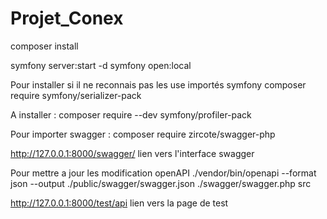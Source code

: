 # Projet_Conex

composer install

symfony server:start -d
symfony open:local

Pour installer si il ne reconnais pas les use importés
symfony composer require symfony/serializer-pack

A installer :
composer require --dev symfony/profiler-pack

Pour importer swagger :
composer require zircote/swagger-php

http://127.0.0.1:8000/swagger/
lien vers l'interface swagger

Pour mettre a jour les modification openAPI
./vendor/bin/openapi --format json --output ./public/swagger/swagger.json ./swagger/swagger.php src

http://127.0.0.1:8000/test/api
lien vers la page de test